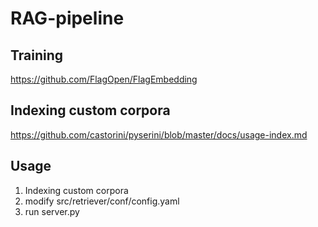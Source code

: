 # RAG-pipeline
## Training

https://github.com/FlagOpen/FlagEmbedding

## Indexing custom corpora

https://github.com/castorini/pyserini/blob/master/docs/usage-index.md

## Usage

1. Indexing custom corpora
2. modify src/retriever/conf/config.yaml
3. run server.py

